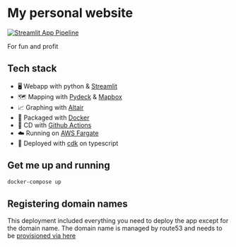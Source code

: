 # My personal website
[![Streamlit App Pipeline](https://github.com/RafaelAMello/rafaelathaydemello-website/actions/workflows/pipeline.yml/badge.svg?branch=main)](https://github.com/RafaelAMello/rafaelathaydemello-website/actions/workflows/pipeline.yml)

For fun and profit
## Tech stack
- 🖥️ Webapp with python & [Streamlit](https://streamlit.io/)
- 🗺️ Mapping with [Pydeck](https://deckgl.readthedocs.io/en/latest/) & [Mapbox](https://www.mapbox.com/)
- 📈 Graphing with [Altair](https://altair-viz.github.io/)
- 🔨 Packaged with [Docker](https://www.docker.com/)
- 👷 CD with [Github Actions](https://github.com/features/actions)
- ☁️ Running on [AWS Fargate](https://aws.amazon.com/fargate/)
- 🚢 Deployed with [cdk](https://docs.aws.amazon.com/cdk/latest/guide/home.html) on typescript
## Get me up and running
```bash
docker-compose up
```

## Registering domain names
This deployment included everything you need to deploy the app except for the domain name.
The domain name is managed by route53 and needs to be [provisioned via here](https://console.aws.amazon.com/route53/v2/home#Dashboard)
